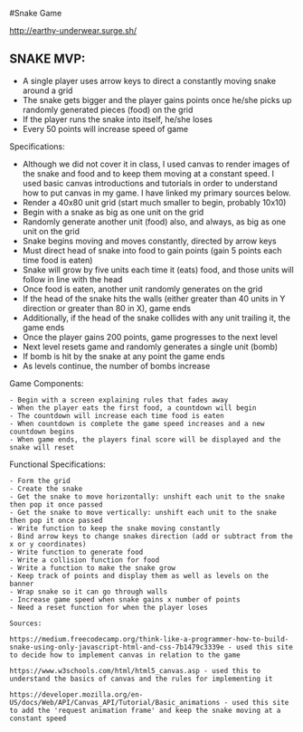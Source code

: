 #Snake Game

http://earthy-underwear.surge.sh/

## SNAKE MVP:

  - A single player uses arrow keys to direct a constantly moving snake around a grid
  - The snake gets bigger and the player gains points once he/she picks up randomly generated pieces (food) on the grid
  - If the player runs the snake into itself, he/she loses
  - Every 50 points will increase speed of game

Specifications:

  - Although we did not cover it in class, I used canvas to render images of the snake and food and to keep them moving at a constant speed. I used basic canvas introductions and tutorials in order to understand how to put canvas in my game. I have linked my primary sources below.
  - Render a 40x80 unit grid (start much smaller to begin, probably 10x10)
  - Begin with a snake as big as one unit on the grid
  - Randomly generate another unit (food) also, and always, as big as one unit on the grid
  - Snake begins moving and moves constantly, directed by arrow keys
  - Must direct head of snake into food to gain points (gain 5 points each time food is eaten)
  - Snake will grow by five units each time it (eats) food, and those units will follow in line with the head
  - Once food is eaten, another unit randomly generates on the grid
  - If the head of the snake hits the walls (either greater than 40 units in Y direction or greater than 80 in X), game ends
  - Additionally, if the head of the snake collides with any unit trailing it, the game ends
  - Once the player gains 200 points, game progresses to the next level
  - Next level resets game and randomly generates a single unit (bomb)
  - If bomb is hit by the snake at any point the game ends
  - As levels continue, the number of bombs increase

  Game Components:

    - Begin with a screen explaining rules that fades away
    - When the player eats the first food, a countdown will begin
    - The countdown will increase each time food is eaten
    - When countdown is complete the game speed increases and a new countdown begins
    - When game ends, the players final score will be displayed and the snake will reset

  Functional Specifications:

    - Form the grid
    - Create the snake
    - Get the snake to move horizontally: unshift each unit to the snake then pop it once passed
    - Get the snake to move vertically: unshift each unit to the snake then pop it once passed
    - Write function to keep the snake moving constantly
    - Bind arrow keys to change snakes direction (add or subtract from the x or y coordinates)
    - Write function to generate food
    - Write a collision function for food
    - Write a function to make the snake grow
    - Keep track of points and display them as well as levels on the banner
    - Wrap snake so it can go through walls  
    - Increase game speed when snake gains x number of points
    - Need a reset function for when the player loses

    Sources:

    https://medium.freecodecamp.org/think-like-a-programmer-how-to-build-snake-using-only-javascript-html-and-css-7b1479c3339e - used this site to decide how to implement canvas in relation to the game

    https://www.w3schools.com/html/html5_canvas.asp - used this to understand the basics of canvas and the rules for implementing it

    https://developer.mozilla.org/en-US/docs/Web/API/Canvas_API/Tutorial/Basic_animations - used this site to add the 'request animation frame' and keep the snake moving at a constant speed

